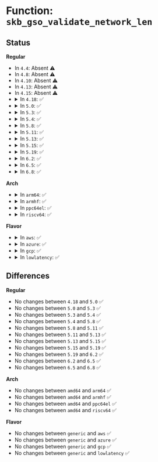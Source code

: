 # Function: <code>skb_gso_validate_network_len</code>

## Status
<b>Regular</b>
<ul>
<li>
In <code>4.4</code>: Absent ⚠️
</li>
<li>
In <code>4.8</code>: Absent ⚠️
</li>
<li>
In <code>4.10</code>: Absent ⚠️
</li>
<li>
In <code>4.13</code>: Absent ⚠️
</li>
<li>
In <code>4.15</code>: Absent ⚠️
</li>
<li>
<details>
<summary>In <code>4.18</code>: ✅</summary>

```c
bool skb_gso_validate_network_len(const struct sk_buff *skb, unsigned int mtu);
```

**Collision:** Unique Global

**Inline:** No

**Transformation:** False

**Instances:**

```
In net/core/skbuff.c (ffffffff8187a4a0)
Location: net/core/skbuff.c:5035
Inline: False
Direct callers:
  - net/ipv4/ip_forward.c:ip_forward
  - net/ipv4/ip_output.c:ip_finish_output
  - net/ipv4/xfrm4_output.c:xfrm4_extract_output
  - net/xfrm/xfrm_device.c:xfrm_dev_offload_ok
  - net/ipv6/ip6_output.c:ip6_forward
  - net/ipv6/xfrm6_output.c:xfrm6_extract_output
```
**Symbols:**

```
ffffffff8187a4a0-ffffffff8187a524: skb_gso_validate_network_len (STB_GLOBAL)
```
</details>
</li>
<li>
<details>
<summary>In <code>5.0</code>: ✅</summary>

```c
bool skb_gso_validate_network_len(const struct sk_buff *skb, unsigned int mtu);
```

**Collision:** Unique Global

**Inline:** No

**Transformation:** False

**Instances:**

```
In net/core/skbuff.c (ffffffff8189b0b0)
Location: net/core/skbuff.c:5063
Inline: False
Direct callers:
  - net/ipv4/ip_forward.c:ip_forward
  - net/ipv4/ip_output.c:ip_finish_output
  - net/ipv4/xfrm4_output.c:xfrm4_extract_output
  - net/xfrm/xfrm_device.c:xfrm_dev_offload_ok
  - net/ipv6/ip6_output.c:ip6_forward
  - net/ipv6/xfrm6_output.c:xfrm6_extract_output
```
**Symbols:**

```
ffffffff8189b0b0-ffffffff8189b12e: skb_gso_validate_network_len (STB_GLOBAL)
```
</details>
</li>
<li>
<details>
<summary>In <code>5.3</code>: ✅</summary>

```c
bool skb_gso_validate_network_len(const struct sk_buff *skb, unsigned int mtu);
```

**Collision:** Unique Global

**Inline:** No

**Transformation:** False

**Instances:**

```
In net/core/skbuff.c (ffffffff818e5790)
Location: net/core/skbuff.c:5248
Inline: False
Direct callers:
  - net/ipv4/ip_forward.c:ip_forward
  - net/ipv4/xfrm4_output.c:xfrm4_extract_output
  - net/xfrm/xfrm_device.c:xfrm_dev_offload_ok
  - net/ipv6/ip6_output.c:ip6_forward
  - net/ipv6/xfrm6_output.c:xfrm6_extract_output
```
**Symbols:**

```
ffffffff818e5790-ffffffff818e581b: skb_gso_validate_network_len (STB_GLOBAL)
```
</details>
</li>
<li>
<details>
<summary>In <code>5.4</code>: ✅</summary>

```c
bool skb_gso_validate_network_len(const struct sk_buff *skb, unsigned int mtu);
```

**Collision:** Unique Global

**Inline:** No

**Transformation:** False

**Instances:**

```
In net/core/skbuff.c (ffffffff819178e0)
Location: net/core/skbuff.c:5260
Inline: False
Direct callers:
  - net/ipv4/ip_forward.c:ip_forward
  - net/ipv4/xfrm4_output.c:xfrm4_extract_output
  - net/xfrm/xfrm_device.c:xfrm_dev_offload_ok
  - net/ipv6/ip6_output.c:ip6_forward
  - net/ipv6/xfrm6_output.c:xfrm6_extract_output
```
**Symbols:**

```
ffffffff819178e0-ffffffff8191796b: skb_gso_validate_network_len (STB_GLOBAL)
```
</details>
</li>
<li>
<details>
<summary>In <code>5.8</code>: ✅</summary>

```c
bool skb_gso_validate_network_len(const struct sk_buff *skb, unsigned int mtu);
```

**Collision:** Unique Global

**Inline:** No

**Transformation:** False

**Instances:**

```
In net/core/skbuff.c (ffffffff819ea9a0)
Location: net/core/skbuff.c:5362
Inline: False
Direct callers:
  - net/ipv4/ip_forward.c:ip_forward
  - net/ipv4/ip_output.c:ip_finish_output_gso
  - net/xfrm/xfrm_output.c:xfrm6_tunnel_check_size
  - net/xfrm/xfrm_device.c:xfrm_dev_offload_ok
  - net/ipv6/ip6_output.c:ip6_forward
```
**Symbols:**

```
ffffffff819ea9a0-ffffffff819eaa1e: skb_gso_validate_network_len (STB_GLOBAL)
```
</details>
</li>
<li>
<details>
<summary>In <code>5.11</code>: ✅</summary>

```c
bool skb_gso_validate_network_len(const struct sk_buff *skb, unsigned int mtu);
```

**Collision:** Unique Global

**Inline:** No

**Transformation:** False

**Instances:**

```
In net/core/skbuff.c (ffffffff819ea6e0)
Location: net/core/skbuff.c:5429
Inline: False
Direct callers:
  - net/ipv4/ip_forward.c:ip_forward
  - net/ipv4/ip_output.c:ip_finish_output_gso
  - net/ipv4/ip_tunnel_core.c:skb_tunnel_check_pmtu
  - net/xfrm/xfrm_output.c:xfrm6_tunnel_check_size
  - net/xfrm/xfrm_device.c:xfrm_dev_offload_ok
  - net/ipv6/ip6_output.c:ip6_forward
```
**Symbols:**

```
ffffffff819ea6e0-ffffffff819ea75e: skb_gso_validate_network_len (STB_GLOBAL)
```
</details>
</li>
<li>
<details>
<summary>In <code>5.13</code>: ✅</summary>

```c
bool skb_gso_validate_network_len(const struct sk_buff *skb, unsigned int mtu);
```

**Collision:** Unique Global

**Inline:** No

**Transformation:** False

**Instances:**

```
In net/core/skbuff.c (ffffffff819d0ca0)
Location: net/core/skbuff.c:5517
Inline: False
Direct callers:
  - net/core/filter.c:bpf_skb_check_mtu
  - net/ipv4/ip_forward.c:ip_forward
  - net/ipv4/ip_tunnel_core.c:skb_tunnel_check_pmtu
  - net/xfrm/xfrm_output.c:xfrm6_tunnel_check_size
  - net/xfrm/xfrm_device.c:xfrm_dev_offload_ok
  - net/ipv6/ip6_output.c:ip6_forward
```
**Symbols:**

```
ffffffff819d0ca0-ffffffff819d0d1d: skb_gso_validate_network_len (STB_GLOBAL)
```
</details>
</li>
<li>
<details>
<summary>In <code>5.15</code>: ✅</summary>

```c
bool skb_gso_validate_network_len(const struct sk_buff *skb, unsigned int mtu);
```

**Collision:** Unique Global

**Inline:** No

**Transformation:** False

**Instances:**

```
In net/core/skbuff.c (ffffffff81a804e0)
Location: net/core/skbuff.c:5592
Inline: False
Direct callers:
  - net/core/filter.c:bpf_skb_check_mtu
  - net/ipv4/ip_forward.c:ip_forward
  - net/ipv4/ip_tunnel_core.c:skb_tunnel_check_pmtu
  - net/xfrm/xfrm_output.c:xfrm6_tunnel_check_size
  - net/xfrm/xfrm_device.c:xfrm_dev_offload_ok
  - net/ipv6/ip6_output.c:ip6_forward
```
**Symbols:**

```
ffffffff81a804e0-ffffffff81a8055d: skb_gso_validate_network_len (STB_GLOBAL)
```
</details>
</li>
<li>
<details>
<summary>In <code>5.19</code>: ✅</summary>

```c
bool skb_gso_validate_network_len(const struct sk_buff *skb, unsigned int mtu);
```

**Collision:** Unique Global

**Inline:** No

**Transformation:** False

**Instances:**

```
In net/core/skbuff.c (ffffffff81bf4b80)
Location: net/core/skbuff.c:5513
Inline: False
Direct callers:
  - net/core/filter.c:bpf_skb_check_mtu
  - net/ipv4/ip_forward.c:ip_forward
  - net/ipv4/ip_tunnel_core.c:skb_tunnel_check_pmtu
  - net/xfrm/xfrm_output.c:xfrm6_tunnel_check_size
  - net/xfrm/xfrm_device.c:xfrm_dev_offload_ok
  - net/ipv6/ip6_output.c:ip6_forward
  - net/ipv6/ip6_output.c:ip6_finish_output
```
**Symbols:**

```
ffffffff81bf4b80-ffffffff81bf4c21: skb_gso_validate_network_len (STB_GLOBAL)
```
</details>
</li>
<li>
<details>
<summary>In <code>6.2</code>: ✅</summary>

```c
bool skb_gso_validate_network_len(const struct sk_buff *skb, unsigned int mtu);
```

**Collision:** Unique Global

**Inline:** No

**Transformation:** False

**Instances:**

```
In net/core/skbuff.c (ffffffff81da2a60)
Location: net/core/skbuff.c:5715
Inline: False
Direct callers:
  - net/core/filter.c:bpf_skb_check_mtu
  - net/ipv4/ip_forward.c:ip_forward
  - net/ipv4/ip_tunnel_core.c:skb_tunnel_check_pmtu
  - net/xfrm/xfrm_output.c:xfrm6_tunnel_check_size
  - net/xfrm/xfrm_device.c:xfrm_dev_offload_ok
  - net/ipv6/ip6_output.c:ip6_forward
  - net/ipv6/ip6_output.c:ip6_finish_output
```
**Symbols:**

```
ffffffff81da2a60-ffffffff81da2b01: skb_gso_validate_network_len (STB_GLOBAL)
```
</details>
</li>
<li>
<details>
<summary>In <code>6.5</code>: ✅</summary>

```c
bool skb_gso_validate_network_len(const struct sk_buff *skb, unsigned int mtu);
```

**Collision:** Unique Global

**Inline:** No

**Transformation:** False

**Instances:**

```
In net/core/gso.c (ffffffff81e7d840)
Location: net/core/gso.c:253
Inline: False
Direct callers:
  - net/core/filter.c:bpf_skb_check_mtu
  - net/ipv4/ip_forward.c:ip_forward
  - net/ipv4/ip_tunnel_core.c:skb_tunnel_check_pmtu
  - net/xfrm/xfrm_output.c:xfrm6_tunnel_check_size
  - net/xfrm/xfrm_device.c:xfrm_dev_offload_ok
  - net/ipv6/ip6_output.c:ip6_forward
  - net/ipv6/ip6_output.c:ip6_finish_output
```
**Symbols:**

```
ffffffff81e7d840-ffffffff81e7d8e1: skb_gso_validate_network_len (STB_GLOBAL)
```
</details>
</li>
<li>
<details>
<summary>In <code>6.8</code>: ✅</summary>

```c
bool skb_gso_validate_network_len(const struct sk_buff *skb, unsigned int mtu);
```

**Collision:** Unique Global

**Inline:** No

**Transformation:** False

**Instances:**

```
In net/core/gso.c (ffffffff81f3e7b0)
Location: net/core/gso.c:253
Inline: False
Direct callers:
  - net/core/filter.c:bpf_skb_check_mtu
  - net/ipv4/ip_forward.c:ip_forward
  - net/ipv4/ip_tunnel_core.c:skb_tunnel_check_pmtu
  - net/xfrm/xfrm_output.c:xfrm6_tunnel_check_size
  - net/xfrm/xfrm_device.c:xfrm_dev_offload_ok
  - net/ipv6/ip6_output.c:ip6_forward
  - net/ipv6/ip6_output.c:ip6_finish_output
```
**Symbols:**

```
ffffffff81f3e7b0-ffffffff81f3e851: skb_gso_validate_network_len (STB_GLOBAL)
```
</details>
</li>
</ul>
<b>Arch</b>
<ul>
<li>
<details>
<summary>In <code>arm64</code>: ✅</summary>

```c
bool skb_gso_validate_network_len(const struct sk_buff *skb, unsigned int mtu);
```

**Collision:** Unique Global

**Inline:** No

**Transformation:** False

**Instances:**

```
In net/core/skbuff.c (ffff800010bb0c88)
Location: net/core/skbuff.c:5260
Inline: False
Direct callers:
  - net/ipv4/ip_forward.c:ip_forward
  - net/ipv4/xfrm4_output.c:xfrm4_extract_output
  - net/xfrm/xfrm_device.c:xfrm_dev_offload_ok
  - net/ipv6/ip6_output.c:ip6_forward
  - net/ipv6/xfrm6_output.c:xfrm6_extract_output
```
**Symbols:**

```
ffff800010bb0c88-ffff800010bb0d34: skb_gso_validate_network_len (STB_GLOBAL)
```
</details>
</li>
<li>
<details>
<summary>In <code>armhf</code>: ✅</summary>

```c
bool skb_gso_validate_network_len(const struct sk_buff *skb, unsigned int mtu);
```

**Collision:** Unique Global

**Inline:** No

**Transformation:** False

**Instances:**

```
In net/core/skbuff.c (c0cce004)
Location: net/core/skbuff.c:5260
Inline: False
Direct callers:
  - net/ipv4/ip_forward.c:ip_forward
  - net/ipv4/xfrm4_output.c:xfrm4_extract_output
  - net/xfrm/xfrm_device.c:xfrm_dev_offload_ok
  - net/ipv6/ip6_output.c:ip6_forward
  - net/ipv6/xfrm6_output.c:xfrm6_extract_output
```
**Symbols:**

```
c0cce004-c0cce0a0: skb_gso_validate_network_len (STB_GLOBAL)
```
</details>
</li>
<li>
<details>
<summary>In <code>ppc64el</code>: ✅</summary>

```c
bool skb_gso_validate_network_len(const struct sk_buff *skb, unsigned int mtu);
```

**Collision:** Unique Global

**Inline:** No

**Transformation:** False

**Instances:**

```
In net/core/skbuff.c (c000000000c86eb0)
Location: net/core/skbuff.c:5260
Inline: False
Direct callers:
  - net/ipv4/ip_forward.c:ip_forward
  - net/ipv4/xfrm4_output.c:xfrm4_extract_output
  - net/xfrm/xfrm_device.c:xfrm_dev_offload_ok
  - net/ipv6/ip6_output.c:ip6_forward
  - net/ipv6/xfrm6_output.c:xfrm6_extract_output
```
**Symbols:**

```
c000000000c86eb0-c000000000c86fd4: skb_gso_validate_network_len (STB_GLOBAL)
```
</details>
</li>
<li>
<details>
<summary>In <code>riscv64</code>: ✅</summary>

```c
bool skb_gso_validate_network_len(const struct sk_buff *skb, unsigned int mtu);
```

**Collision:** Unique Global

**Inline:** No

**Transformation:** False

**Instances:**

```
In net/core/skbuff.c (ffffffe000741e2e)
Location: net/core/skbuff.c:5260
Inline: False
Direct callers:
  - net/ipv4/ip_forward.c:ip_forward
  - net/ipv4/xfrm4_output.c:xfrm4_extract_output
  - net/xfrm/xfrm_device.c:xfrm_dev_offload_ok
  - net/ipv6/ip6_output.c:ip6_forward
  - net/ipv6/xfrm6_output.c:xfrm6_extract_output
```
**Symbols:**

```
ffffffe000741e2e-ffffffe000741ec6: skb_gso_validate_network_len (STB_GLOBAL)
```
</details>
</li>
</ul>
<b>Flavor</b>
<ul>
<li>
<details>
<summary>In <code>aws</code>: ✅</summary>

```c
bool skb_gso_validate_network_len(const struct sk_buff *skb, unsigned int mtu);
```

**Collision:** Unique Global

**Inline:** No

**Transformation:** False

**Instances:**

```
In net/core/skbuff.c (ffffffff818b78e0)
Location: net/core/skbuff.c:5260
Inline: False
Direct callers:
  - net/ipv4/ip_forward.c:ip_forward
  - net/ipv4/xfrm4_output.c:xfrm4_extract_output
  - net/xfrm/xfrm_device.c:xfrm_dev_offload_ok
  - net/ipv6/ip6_output.c:ip6_forward
  - net/ipv6/xfrm6_output.c:xfrm6_extract_output
```
**Symbols:**

```
ffffffff818b78e0-ffffffff818b796b: skb_gso_validate_network_len (STB_GLOBAL)
```
</details>
</li>
<li>
<details>
<summary>In <code>azure</code>: ✅</summary>

```c
bool skb_gso_validate_network_len(const struct sk_buff *skb, unsigned int mtu);
```

**Collision:** Unique Global

**Inline:** No

**Transformation:** False

**Instances:**

```
In net/core/skbuff.c (ffffffff81871830)
Location: net/core/skbuff.c:5260
Inline: False
Direct callers:
  - net/ipv4/ip_forward.c:ip_forward
  - net/ipv4/xfrm4_output.c:xfrm4_extract_output
  - net/xfrm/xfrm_device.c:xfrm_dev_offload_ok
  - net/ipv6/ip6_output.c:ip6_forward
  - net/ipv6/xfrm6_output.c:xfrm6_extract_output
```
**Symbols:**

```
ffffffff81871830-ffffffff818718bb: skb_gso_validate_network_len (STB_GLOBAL)
```
</details>
</li>
<li>
<details>
<summary>In <code>gcp</code>: ✅</summary>

```c
bool skb_gso_validate_network_len(const struct sk_buff *skb, unsigned int mtu);
```

**Collision:** Unique Global

**Inline:** No

**Transformation:** False

**Instances:**

```
In net/core/skbuff.c (ffffffff819088e0)
Location: net/core/skbuff.c:5260
Inline: False
Direct callers:
  - net/ipv4/ip_forward.c:ip_forward
  - net/ipv4/xfrm4_output.c:xfrm4_extract_output
  - net/xfrm/xfrm_device.c:xfrm_dev_offload_ok
  - net/ipv6/ip6_output.c:ip6_forward
  - net/ipv6/xfrm6_output.c:xfrm6_extract_output
```
**Symbols:**

```
ffffffff819088e0-ffffffff8190896b: skb_gso_validate_network_len (STB_GLOBAL)
```
</details>
</li>
<li>
<details>
<summary>In <code>lowlatency</code>: ✅</summary>

```c
bool skb_gso_validate_network_len(const struct sk_buff *skb, unsigned int mtu);
```

**Collision:** Unique Global

**Inline:** No

**Transformation:** False

**Instances:**

```
In net/core/skbuff.c (ffffffff81929990)
Location: net/core/skbuff.c:5260
Inline: False
Direct callers:
  - net/ipv4/ip_forward.c:ip_forward
  - net/ipv4/xfrm4_output.c:xfrm4_extract_output
  - net/xfrm/xfrm_device.c:xfrm_dev_offload_ok
  - net/ipv6/ip6_output.c:ip6_forward
  - net/ipv6/xfrm6_output.c:xfrm6_extract_output
```
**Symbols:**

```
ffffffff81929990-ffffffff81929a1b: skb_gso_validate_network_len (STB_GLOBAL)
```
</details>
</li>
</ul>

## Differences
<b>Regular</b>
<ul>
<li>
No changes between <code>4.18</code> and <code>5.0</code> ✅
</li>
<li>
No changes between <code>5.0</code> and <code>5.3</code> ✅
</li>
<li>
No changes between <code>5.3</code> and <code>5.4</code> ✅
</li>
<li>
No changes between <code>5.4</code> and <code>5.8</code> ✅
</li>
<li>
No changes between <code>5.8</code> and <code>5.11</code> ✅
</li>
<li>
No changes between <code>5.11</code> and <code>5.13</code> ✅
</li>
<li>
No changes between <code>5.13</code> and <code>5.15</code> ✅
</li>
<li>
No changes between <code>5.15</code> and <code>5.19</code> ✅
</li>
<li>
No changes between <code>5.19</code> and <code>6.2</code> ✅
</li>
<li>
No changes between <code>6.2</code> and <code>6.5</code> ✅
</li>
<li>
No changes between <code>6.5</code> and <code>6.8</code> ✅
</li>
</ul>
<b>Arch</b>
<ul>
<li>
No changes between <code>amd64</code> and <code>arm64</code> ✅
</li>
<li>
No changes between <code>amd64</code> and <code>armhf</code> ✅
</li>
<li>
No changes between <code>amd64</code> and <code>ppc64el</code> ✅
</li>
<li>
No changes between <code>amd64</code> and <code>riscv64</code> ✅
</li>
</ul>
<b>Flavor</b>
<ul>
<li>
No changes between <code>generic</code> and <code>aws</code> ✅
</li>
<li>
No changes between <code>generic</code> and <code>azure</code> ✅
</li>
<li>
No changes between <code>generic</code> and <code>gcp</code> ✅
</li>
<li>
No changes between <code>generic</code> and <code>lowlatency</code> ✅
</li>
</ul>
